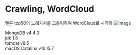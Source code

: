 # Crawling, WordCloud
멜론 top50의 노래가사를 크롤링하여 WordCloud로 시각화
![image](https://user-images.githubusercontent.com/62678380/107290500-fb1e0d00-6aa9-11eb-8174-e763b4141f51.png)

MongoDB v4.4.3     
jdk 1.8   
tomcat v8.5   
macOS Catalina v10.15.7   

